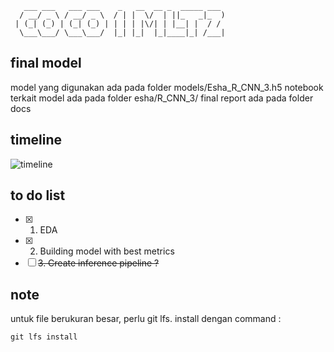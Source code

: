        ___ ___   ___ ___    _   __  __ _  _____ ___ 
      / __/ _ \ / __/ _ \  / | |  \/  | ||_   _|_  )
     | (_| (_) | (_| (_) | | | | |\/| | |__| |  / / 
      \___\___/ \___\___/  |_| |_|  |_|____|_| /___|
                                                
## final model
model yang digunakan ada pada folder models/Esha_R_CNN_3.h5
notebook terkait model ada pada folder esha/R_CNN_3/
final report ada pada folder docs

## timeline
![timeline](https://i.ibb.co/7Qq6k52/photo-2022-07-20-16-06-49.jpg)

## to do list
- [x] 1. EDA
- [x] 2. Building model with best metrics
- [ ] ~~3. Create inference pipeline ?~~

## note
untuk file berukuran besar, perlu git lfs. install dengan command :
```
git lfs install
```